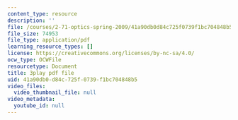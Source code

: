```yaml
---
content_type: resource
description: ''
file: /courses/2-71-optics-spring-2009/41a90db0d84c725f0739f1bc704848b5_gAL5fCEBfac.pdf
file_size: 74953
file_type: application/pdf
learning_resource_types: []
license: https://creativecommons.org/licenses/by-nc-sa/4.0/
ocw_type: OCWFile
resourcetype: Document
title: 3play pdf file
uid: 41a90db0-d84c-725f-0739-f1bc704848b5
video_files:
  video_thumbnail_file: null
video_metadata:
  youtube_id: null
---
```

